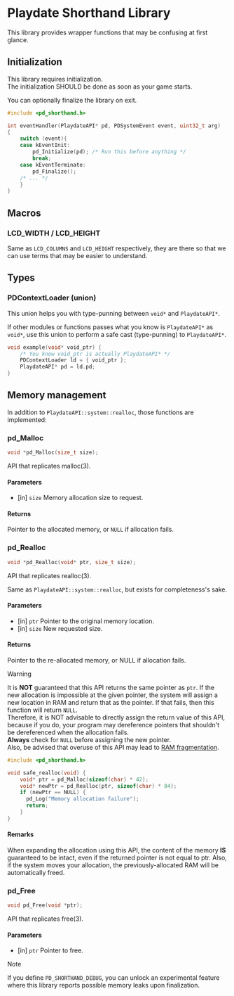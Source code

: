 # Playdate Shorthand Library

This library provides wrapper functions that may be confusing at first glance.

## Initialization

This library requires initialization.  
The initialization SHOULD be done as soon as your game starts.

You can optionally finalize the library on exit.

```c
#include <pd_shorthand.h>

int eventHandler(PlaydateAPI* pd, PDSystemEvent event, uint32_t arg)
{
    switch (event){
    case kEventInit:
        pd_Initialize(pd); /* Run this before anything */
        break;
    case kEventTerminate:
        pd_Finalize();
    /* ... */
    }
}

```

## Macros

### LCD_WIDTH / LCD_HEIGHT

Same as `LCD_COLUMNS` and `LCD_HEIGHT` respectively,
they are there so that we can use terms that may be easier to understand.

## Types

### PDContextLoader (union)

This union helps you with type-punning between `void*` and `PlaydateAPI*`.

If other modules or functions passes what you know is `PlaydateAPI*` as `void*`,
use this union to perform a safe cast (type-punning) to `PlaydateAPI*`.

```c
void example(void* void_ptr) {
    /* You know void_ptr is actually PlaydateAPI* */
    PDContextLoader ld = { void_ptr };
    PlaydateAPI* pd = ld.pd;
}
```

## Memory management

In addition to `PlaydateAPI::system::realloc`, those functions are implemented:

### pd_Malloc

```c
void *pd_Malloc(size_t size);
```
API that replicates malloc(3).

#### Parameters
* [in] `size` Memory allocation size to request.

#### Returns
Pointer to the allocated memory, or `NULL` if allocation fails.


### pd_Realloc

```c
void *pd_Realloc(void* ptr, size_t size);
```

API that replicates realloc(3).

Same as `PlaydateAPI::system::realloc`, but exists for completeness's sake.

#### Parameters
* [in] `ptr`  Pointer to the original memory location.
* [in] `size` New requested size. 

#### Returns

Pointer to the re-allocated memory, or NULL if allocation fails.

> [!WARNING]
> 
> It is **NOT** guaranteed that this API returns the same pointer as `ptr`.
> If the new allocation is impossible at the given pointer,
> the system will assign a new location in RAM and return that as the pointer.
> If that fails, then this function will return `NULL`.  
> Therefore, it is NOT advisable to directly assign the return value of this API,
> because if you do, your program may dereference pointers
> that shouldn't be dereferenced when the allocation fails.  
> **Always** check for `NULL` before assigning the new pointer.  
> Also, be advised that overuse of this API may lead to [RAM fragmentation](https://en.wikipedia.org/wiki/Fragmentation_(computing)).
> 
> ```c
> #include <pd_shorthand.h>
> 
> void safe_realloc(void) {
>     void* ptr = pd_Malloc(sizeof(char) * 42);
>     void* newPtr = pd_Realloc(ptr, sizeof(char) * 84);
>     if (newPtr == NULL) {
>       pd_Log("Memory allocation failure");
>       return;
>     }
> }
> ```

#### Remarks
When expanding the allocation using this API, the content of the memory
**IS** guaranteed to be intact, even if the returned pointer is not equal to ptr.
Also, if the system moves your allocation, the previously-allocated RAM
will be automatically freed.


### pd_Free
```c
void pd_Free(void *ptr);
```

API that replicates free(3).

#### Parameters
* [in] `ptr` Pointer to free.


> [!NOTE]
> 
> If you define `PD_SHORTHAND_DEBUG`, you can unlock an experimental feature
> where this library reports possible memory leaks upon finalization.


